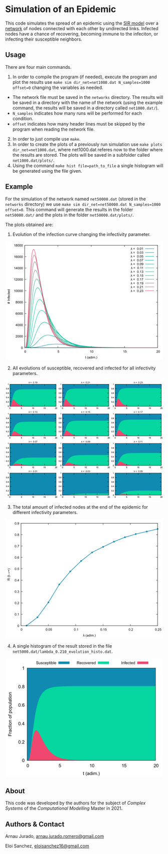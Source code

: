 # Simulation of an Epidemic
This code simulates the spread of an epidemic using the [SIR model](https://en.wikipedia.org/wiki/Compartmental_models_in_epidemiology#The_SIR_model "The SIR Model") over a [network](https://en.wikipedia.org/wiki/Graph_theory#Graph "Networks") of nodes connected with each other by undirected links. Infected nodes have a chance of recovering, becoming immune to the infeciton, or infecting their susceptible neighbors.

## Usage
There are four main commands.
1. In order to compile the program (if needed), execute the program and plot the results use `make sim dir_net=net1000.dat N_samples=1000 offset=0` changing the variables as needed. 
* The network file must be saved in the `networks` directory. The results will be saved in a directory with the name of the network (using the example command, the results will be saved in a directory called `net1000.dat/`).
* `N_samples` indicates how many runs will be performed for each condition.
* `offset` indicates how many header lines must be skipped by the program when reading the network file.

2. In order to just compile use `make`.
3. In order to create the plots of a previously run simulation use `make plots dir_net=net1000.dat`, where net1000.dat referes now to the folder where the results are stored. The plots will be saved in a subfolder called `net1000.dat/plots/`.
4. Using the command `make hist file=path_to_file` a single histogram will be generated using the file given.

## Example
For the simulation of the network named `net50000.dat` (stored in the `networks` directory) we use `make sim dir_net=net50000.dat N_samples=1000 offset=0`. This command will generate the results in the folder `net50000.dat/` and the plots in the folder `net50000.dat/plots/`.

The plots obtained are:

1. Evolution of the infection curve changing the infectivity parameter.

![Broken link](https://github.com/arnau-jr/SCOM_Project/blob/main/net50000.dat/plots/lambda_infect.png)

2. All evolutions of susceptible, recovered and infected for all infectivity parameters.

![Broken link](https://github.com/arnau-jr/SCOM_Project/blob/main/net50000.dat/plots/lambda_all_hist.png)

3. The total amount of infected nodes at the end of the epidemic for different infectivity parameters.

![Broken link](https://github.com/arnau-jr/SCOM_Project/blob/main/net50000.dat/plots/rec_lambda.png)

4. A single histogram of the result stored in the file `net5000.dat/lambda_0.210_evolution_histo.dat`.

![Broken link](https://github.com/arnau-jr/SCOM_Project/blob/main/net50000.dat/lambda_0.210_evolution_histo.dat_histogram.png)

## About
This code was developed by the authors for the subject of _Complex Systems_ of the _Computational Modelling_ Master in 2021.

## Authors & Contact

Arnau Jurado, arnau.jurado.romero@gmail.com

Eloi Sanchez, eloisanchez16@gmail.com
